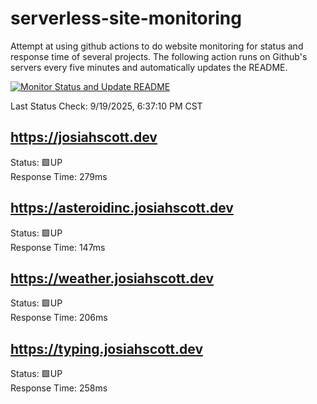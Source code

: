 # serverless-site-monitoring
Attempt at using github actions to do website monitoring for status and response time of several projects. The following action runs on Github's servers every five minutes and automatically updates the README.  

[![Monitor Status and Update README](https://github.com/JosiahSco/serverless-site-monitoring/actions/workflows/monitor.yaml/badge.svg)](https://github.com/JosiahSco/serverless-site-monitoring/actions/workflows/monitor.yaml)

Last Status Check: 9/19/2025, 6:37:10 PM CST

## https://josiahscott.dev
Status: 🟩UP  
Response Time: 279ms

## https://asteroidinc.josiahscott.dev
Status: 🟩UP  
Response Time: 147ms

## https://weather.josiahscott.dev
Status: 🟩UP  
Response Time: 206ms

## https://typing.josiahscott.dev
Status: 🟩UP  
Response Time: 258ms

